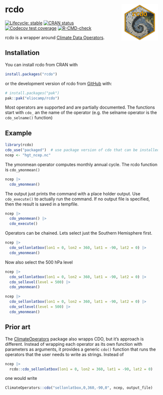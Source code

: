 
<!-- README.md is generated from README.Rmd. Please edit that file -->

# rcdo <a href="https://eliocamp.github.io/rcdo/"><img src="man/figures/logo.png" align="right" height="120" alt="rcdo website" /></a>

<!-- badges: start -->

[![Lifecycle:
stable](https://img.shields.io/badge/lifecycle-stable-brightgreen.svg)](https://lifecycle.r-lib.org/articles/stages.html#stable)
[![CRAN
status](https://www.r-pkg.org/badges/version/rcdo)](https://CRAN.R-project.org/package=rcdo)
[![Codecov test
coverage](https://codecov.io/gh/eliocamp/rcdo/graph/badge.svg)](https://app.codecov.io/gh/eliocamp/rcdo)
[![R-CMD-check](https://github.com/eliocamp/rcdo/actions/workflows/R-CMD-check.yaml/badge.svg)](https://github.com/eliocamp/rcdo/actions/workflows/R-CMD-check.yaml)
<!-- badges: end -->

rcdo is a wrapper around [Climate Data
Operators](https://code.mpimet.mpg.de/projects/cdo).

## Installation

You can install rcdo from CRAN with

``` r
install.packages("rcdo")
```

or the development version of rcdo from [GitHub](https://github.com/)
with:

``` r
# install.packages("pak")
pak::pak("eliocamp/rcdo")
```

Most operators are supported and are partially documented. The functions
start with `cdo_` an the name of the operator (e.g. the selname operator
is the `cdo_selname()` function)

## Example

``` r
library(rcdo)
cdo_use("packaged")  # use package version of cdo that can be installed with `cdo_install()`. 
ncep <- "hgt_ncep.nc"
```

The ymonmean operator computes monthly annual cycle. The rcdo function
is `cdo_ymonmean()`

``` r
ncep |> 
  cdo_ymonmean() 
```

The output just prints the command with a place holder output. Use
`cdo_execute()` to actually run the command. If no output file is
specified, then the result is saved in a tempfile.

``` r
ncep |> 
  cdo_ymonmean() |> 
  cdo_execute()
```

Operators can be chained. Lets select just the Southern Hemisphere
first.

``` r
ncep |> 
  cdo_sellonlatbox(lon1 = 0, lon2 = 360, lat1 = -90, lat2 = 0) |> 
  cdo_ymonmean() 
```

Now also select the 500 hPa level

``` r
ncep |> 
  cdo_sellonlatbox(lon1 = 0, lon2 = 360, lat1 = -90, lat2 = 0) |> 
  cdo_sellevel(level = 500) |> 
  cdo_ymonmean() 
```

``` r
ncep |> 
  cdo_sellonlatbox(lon1 = 0, lon2 = 360, lat1 = -90, lat2 = 0) |> 
  cdo_sellevel(level = 500) |> 
  cdo_ymonmean() 
```

## Prior art

The
[ClimateOperators](https://github.com/markpayneatwork/ClimateOperators)
package also wrapps CDO, but it’s approach is different. Instead of
wrapping each operator as its own function with parameters as arguments,
it provides a generic `cdo()` function that runs the operators that the
user needs to write as strings. Instead of

``` r
ncep |> 
  rcdo::cdo_sellonlatbox(lon1 = 0, lon2 = 360, lat1 = -90, lat2 = 0) 
```

one would write

``` r
ClimateOperators::cdo("sellonlatbox,0,360,-90,0", ncep, output_file)
```
